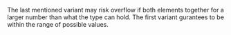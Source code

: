 The last mentioned variant may risk overflow if both elements together for a larger number than what the type can hold. The first variant gurantees to be within the range of possible values.